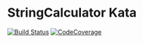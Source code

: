 # StringCalculator Kata

[![Build Status](https://dev.azure.com/jamiedesert01/KATA/_apis/build/status/TheSecurity.StringCalculator-Kata?branchName=master)](https://dev.azure.com/jamiedesert01/KATA/_build/latest?definitionId=1&branchName=master)
[![CodeCoverage](https://img.shields.io/azure-devops/coverage/jamiedesert01/KATA/1.svg)]()

